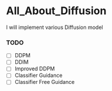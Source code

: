 # All_About_Diffusion

I will implement various Diffusion model

### TODO
- [ ] DDPM
- [ ] DDIM
- [ ] Improved DDPM
- [ ] Classifier Guidance
- [ ] Classifier Free Guidance